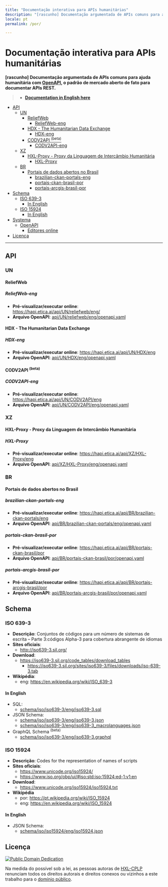 ```yaml
---
title: "Documentação interativa para APIs humanitárias"
description: "[rascunho] Documentação argumentada de APIs comuns para ajuda humanitária com OpenAPI"
locale: pt
permalink: /por/

---
```


# Documentação interativa para APIs humanitárias

<!-- _i18n/por/index.md -->

**[rascunho] Documentação argumentada de APIs comuns para ajuda humanitária com
[OpenAPI](https://www.openapis.org/), o padrão de mercado aberto de fato para
documentar APIs REST.**

> - **[Documentation in English here](eng.md)**

<!-- TOC depthFrom:2 -->

- [API](#api)
    - [UN](#un)
        - [ReliefWeb](#reliefweb)
            - [ReliefWeb-eng](#reliefweb-eng)
        - [HDX - The Humanitarian Data Exchange](#hdx---the-humanitarian-data-exchange)
            - [HDX-eng](#hdx-eng)
        - [CODV2API <sup>(beta)</sup>](#codv2api-supbetasup)
            - [CODV2API-eng](#codv2api-eng)
    - [XZ](#xz)
        - [HXL-Proxy - Proxy da Linguagem de Intercâmbio Humanitária](#hxl-proxy---proxy-da-linguagem-de-intercâmbio-humanitária)
            - [HXL-Proxy](#hxl-proxy)
    - [BR](#br)
        - [Portais de dados abertos no Brasil](#portais-de-dados-abertos-no-brasil)
            - [brazilian-ckan-portals-eng](#brazilian-ckan-portals-eng)
            - [portais-ckan-brasil-por](#portais-ckan-brasil-por)
            - [portais-arcgis-brasil-por](#portais-arcgis-brasil-por)
- [Schema](#schema)
    - [ISO 639-3](#iso-639-3)
        - [In English](#in-english)
    - [ISO 15924](#iso-15924)
        - [In English](#in-english-1)
- [Systema](#systema)
    - [OpenAPI](#openapi)
        - [Editores online](#editores-online)
- [Licença](#licença)

<!-- /TOC -->

---


## API

### UN

#### ReliefWeb
<!--
- **Wikipedia**:
  - eng: <https://en.wikipedia.org/wiki/ReliefWeb>
-->

##### ReliefWeb-eng
- **Pré-visualizar/executar online**: <https://hapi.etica.ai/api/UN/reliefweb/eng/>
- **Arquivo OpenAPI**: [api/UN/reliefweb/eng/openapi.yaml](api/UN/reliefweb/eng/openapi.yaml)

#### HDX - The Humanitarian Data Exchange

##### HDX-eng
- **Pré-visualizar/executar online**: <https://hapi.etica.ai/api/UN/HDX/eng>
- **Arquivo OpenAPI**: [api/UN/HDX/eng/openapi.yaml](api/UN/HDX/eng/openapi.yaml)

#### CODV2API <sup>(beta)</sup>

##### CODV2API-eng
- **Pré-visualizar/executar online**: <https://hapi.etica.ai/api/UN/CODV2API/eng>
- **Arquivo OpenAPI**: [api/UN/CODV2API/eng/openapi.yaml](api/UN/CODV2API/eng/openapi.yaml)

### XZ

#### HXL-Proxy - Proxy da Linguagem de Intercâmbio Humanitária

##### HXL-Proxy
- **Pré-visualizar/executar online**: <https://hapi.etica.ai/api/XZ/HXL-Proxy/eng>
- **Arquivo OpenAPI**: [api/XZ/HXL-Proxy/eng/openapi.yaml](api/XZ/HXL-Proxy/eng/openapi.yaml)

### BR

#### Portais de dados abertos no Brasil

##### brazilian-ckan-portals-eng

- **Pré-visualizar/executar online**: <https://hapi.etica.ai/api/BR/brazilian-ckan-portals/eng>
- **Arquivo OpenAPI**: [api/BR/brazilian-ckan-portals/eng/openapi.yaml](api/BR/brazilian-ckan-portals/eng/openapi.yaml)

##### portais-ckan-brasil-por

- **Pré-visualizar/executar online**: <https://hapi.etica.ai/api/BR/portais-ckan-brasil/por>
- **Arquivo OpenAPI**: [api/BR/portais-ckan-brasil/por/openapi.yaml](api/BR/portais-ckan-brasil/por/openapi.yaml)

##### portais-arcgis-brasil-por

- **Pré-visualizar/executar online**: <https://hapi.etica.ai/api/BR/portais-arcgis-brasil/por>
- **Arquivo OpenAPI**: [api/BR/portais-arcgis-brasil/por/openapi.yaml](api/BR/portais-arcgis-brasil/por/openapi.yaml)

## Schema

### ISO 639-3
- **Descrição**: Conjuntos de códigos para um número de sistemas de escrita –
  Parte 3:códigos Alpha-3 para cobertura abrangente de idiomas
- **Sites oficiais**:
  - <http://iso639-3.sil.org/>
- **Download**:
  - <https://iso639-3.sil.org/code_tables/download_tables>
    - <https://iso639-3.sil.org/sites/iso639-3/files/downloads/iso-639-3.tab>
- **Wikipédia**:
  - eng: <https://en.wikipedia.org/wiki/ISO_639-3>

#### In English
- SQL:
  - [schema/iso/iso639-3/eng/iso639-3.sql](schema/iso/iso639-3/eng/iso639-3.sql)
- JSON Schema:
  - [schema/iso/iso639-3/eng/iso639-3.json](schema/iso/iso639-3/eng/iso639-3.json)
  - [schema/iso/iso639-3/eng/iso639-3_macrolanguages.json](schema/iso/iso639-3/eng/iso639-3_macrolanguages.json)
- GraphQL Schema <sup>(beta)</sup>
  - [schema/iso/iso639-3/eng/iso639-3.graphql](schema/iso/iso639-3/eng/iso639-3.graphql)

### ISO 15924
- **Descrição**: Codes for the representation of names of scripts
- **Sites oficiais**:
  - <https://www.unicode.org/iso15924/>
  - <https://www.iso.org/obp/ui/#iso:std:iso:15924:ed-1:v1:en>
- **Download**:
  - <https://www.unicode.org/iso15924/iso15924.txt>
- **Wikipédia**
  - por: <https://pt.wikipedia.org/wiki/ISO_15924>
  - eng: <https://en.wikipedia.org/wiki/ISO_15924>

#### In English

- JSON Schema:
  - [schema/iso/iso15924/eng/iso15924.json](schema/iso/iso15924/eng/iso15924.json)

<!--
## Systema

### OpenAPI
- **Especificação OpenAPI**: <https://spec.openapis.org/oas/v3.0.3>
- **OpenAPI.Tools** <https://openapi.tools/>

#### Editores online
- <https://editor.swagger.io/>
- <https://editor.swagger.io/?url=https://example.org/myfile.yaml>

-->

## Licença

<!--TODO: o texto em português da licença é um rascunho. Ainda precisa ser revisado -->

[![Public Domain Dedication](https://i.creativecommons.org/p/zero/1.0/88x31.png)](UNLICENSE)

Na medida do possível sob a lei, as pessoas autoras de
[HXL-CPLP](https://github.com/HXL-CPLP) renunciam todos os direitos autorais e
direitos conexos ou vizinhos a este trabalho para o [domínio público](UNLICENSE).
